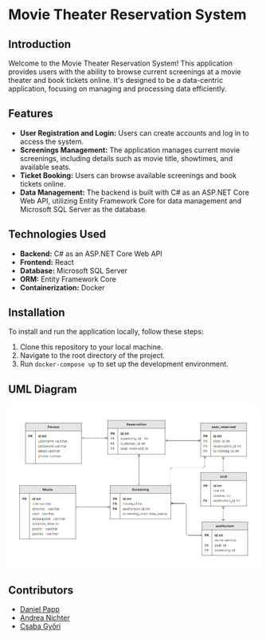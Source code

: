 # Movie Theater Reservation System

## Introduction
Welcome to the Movie Theater Reservation System! This application provides users with the ability to browse current screenings at a movie theater and book tickets online. It's designed to be a data-centric application, focusing on managing and processing data efficiently.

## Features
- **User Registration and Login:** Users can create accounts and log in to access the system.
- **Screenings Management:** The application manages current movie screenings, including details such as movie title, showtimes, and available seats.
- **Ticket Booking:** Users can browse available screenings and book tickets online.
- **Data Management:** The backend is built with C# as an ASP.NET Core Web API, utilizing Entity Framework Core for data management and Microsoft SQL Server as the database.

## Technologies Used
- **Backend:** C# as an ASP.NET Core Web API
- **Frontend:** React
- **Database:** Microsoft SQL Server
- **ORM:** Entity Framework Core
- **Containerization:** Docker

## Installation
To install and run the application locally, follow these steps:
1. Clone this repository to your local machine.
2. Navigate to the root directory of the project.
3. Run `docker-compose up` to set up the development environment.

## UML Diagram
![UML Diagram](db-tables.png)

## Contributors
- [Daniel Papp](https://github.com/pappdanie1)
- [Andrea Nichter](https://github.com/andreanichter)
- [Csaba Győri](https://github.com/csabagy00)

